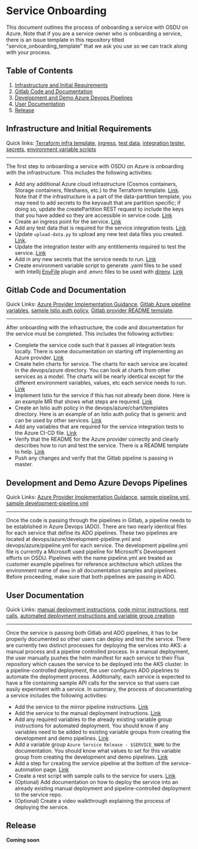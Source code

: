 # Service Onboarding
This document outlines the process of onboarding a service with OSDU on Azure. Note that if you are a service owner who is onboarding a service, there is an issue template in this repository titled "service_onboarding_template" that we ask you use so we can track along with your process.

## Table of Contents
1. [Infrastructure and Initial Requirements](#infrastructure-and-initial-requirements)
1. [Gitlab Code and Documentation](#gitlab-code-and-documentation)
1. [Development and Demo Azure Devops Pipelines](#development-and-demo-azure-devops-pipelines)
1. [User Documentation](#user-documentation)
1. [Release](#release)


## Infrastructure and Initial Requirements
Quick links: [Terraform infra template](https://community.opengroup.org/osdu/platform/deployment-and-operations/infra-azure-provisioning/-/tree/master/infra/templates/osdu-r3-mvp), [ingress](https://community.opengroup.org/osdu/platform/deployment-and-operations/infra-azure-provisioning/-/blob/master/charts/osdu-common/templates/appgw-ingress.yaml), [test data](https://community.opengroup.org/osdu/platform/deployment-and-operations/infra-azure-provisioning/-/tree/master/tools/test_data), [integration tester](https://community.opengroup.org/osdu/platform/deployment-and-operations/infra-azure-provisioning/-/blob/master/tools/test_data/user_info_1.json), [secrets](https://community.opengroup.org/osdu/platform/deployment-and-operations/infra-azure-provisioning/-/blob/master/charts/osdu-common/templates/kv-secrets.yaml), [environment variable scripts](https://community.opengroup.org/osdu/platform/deployment-and-operations/infra-azure-provisioning/-/tree/master/tools/variables)

---

The first step to onboarding a service with OSDU on Azure is onboarding with the infrastructure. This includes the following activities:
- Add any additional Azure cloud infrastructure (Cosmos containers, Storage containers, fileshares, etc.) to the Terraform template. [Link](https://community.opengroup.org/osdu/platform/deployment-and-operations/infra-azure-provisioning/-/tree/master/infra/templates/osdu-r3-mvp). Note that if the infrastructure is a part of the data-partition template, you may need to add secrets to the keyvault that are partition specific; if doing so, update the createPartition REST request to include the keys that you have added so they are accessible in service code. [Link](https://community.opengroup.org/osdu/platform/deployment-and-operations/infra-azure-provisioning/-/blob/master/tools/rest/partition.http#L48)
- Create an ingress point for the service. [Link](https://community.opengroup.org/osdu/platform/deployment-and-operations/infra-azure-provisioning/-/blob/master/charts/osdu-common/templates/appgw-ingress.yaml)
- Add any test data that is required for the service integration tests. [Link](https://community.opengroup.org/osdu/platform/deployment-and-operations/infra-azure-provisioning/-/tree/master/tools/test_data)
- Update `upload-data.py` to upload any new test data files you created. [Link](https://community.opengroup.org/osdu/platform/deployment-and-operations/infra-azure-provisioning/-/blob/master/tools/test_data/upload-data.py).
- Update the integration tester with any entitlements required to test the service. [Link](https://community.opengroup.org/osdu/platform/deployment-and-operations/infra-azure-provisioning/-/blob/master/tools/test_data/user_info_1.json)
- Add in any new secrets that the service needs to run. [Link](https://community.opengroup.org/osdu/platform/deployment-and-operations/infra-azure-provisioning/-/blob/master/charts/osdu-common/templates/kv-secrets.yaml)
- Create environment variable script to generate .yaml files to be used with Intellij [EnvFile](https://plugins.jetbrains.com/plugin/7861-envfile) plugin and .envrc files to be used with [direnv](https://direnv.net/). [Link](https://community.opengroup.org/osdu/platform/deployment-and-operations/infra-azure-provisioning/-/tree/master/tools/variables)

## Gitlab Code and Documentation
Quick Links: [Azure Provider Implementation Guidance](./gitlab-service-guide.md), [Gitlab Azure pipeline variables](https://community.opengroup.org/osdu/platform/ci-cd-pipelines/-/blob/master/cloud-providers/azure.yml), [sample Istio auth policy](https://community.opengroup.org/osdu/platform/system/file/-/blob/master/devops/azure/chart/templates/azure-istio-auth-policy.yaml), [Gitlab provider README template](./gitlab-service-readme-template.md).

---

After onboarding with the infrastructure, the code and documentation for the service must be completed. This includes the following activities:
- Complete the service code such that it passes all integration tests locally. There is some documentation on starting off implementing an Azure provider. [Link](./gitlab-service-readme-template.md)
- Create helm charts for service. The charts for each service are located in the devops/azure directory. You can look at charts from other services as a model. The charts will be nearly identical except for the different environment variables, values, etc each service needs to run. [Link](./gitlab-service-guide.md)
- Implement Istio for the service if this has not already been done. Here is an example MR that shows what steps are required. [Link](https://community.opengroup.org/osdu/platform/system/storage/-/merge_requests/64)
- Create an Istio auth policy in the devops/azure/chart/templates directory. Here is an example of an Istio auth policy that is generic and can be used by other services. [Link](https://community.opengroup.org/osdu/platform/system/storage/-/blob/master/devops/azure/chart/templates/azure-istio-auth-policy.yaml)
- Add any variables that are required for the service integration tests to the Azure CI-CD file. [Link](https://community.opengroup.org/osdu/platform/ci-cd-pipelines/-/blob/master/cloud-providers/azure.yml)
- Verify that the README for the Azure provider correctly and clearly describes how to run and test the service. There is a README template to help. [Link](./gitlab-service-readme-template.md)
- Push any changes and verify that the Gitlab pipeline is passing in master.

## Development and Demo Azure Devops Pipelines
Quick Links: [Azure Provider Implementation Guidance](./gitlab-service-guide.md), [sample pipeline.yml](https://community.opengroup.org/osdu/platform/system/storage/-/blob/master/devops/azure/pipeline.yml), [sample development-pipeline.yml](https://community.opengroup.org/osdu/platform/system/storage/-/blob/master/devops/azure/development-pipeline.yml)

---
Once the code is passing through the pipelines in Gitlab, a pipeline needs to be established in Azure Devops (ADO). There are two nearly identical files for each service that define its ADO pipelines. These two pipelines are located at devops/azure/development-pipeline.yml and devops/azure/pipeline.yml for each service.  The development pipeline.yml file is currently a Microsoft used pipeline for Microsoft's Development efforts on OSDU.  Pipelines with the name pipeline.yml are treated as customer example pipelines for reference architecture which utilizes the environment name of `demo` in all documentation samples and pipelines.  Before proceeding, make sure that both pipelines are passing in ADO.


## User Documentation
Quick Links: [manual deployment instructions](https://community.opengroup.org/osdu/platform/deployment-and-operations/infra-azure-provisioning/-/tree/master/charts), [code mirror instructions](https://community.opengroup.org/osdu/platform/deployment-and-operations/infra-azure-provisioning/-/blob/master/docs/code-mirroring.md), [rest calls](https://community.opengroup.org/osdu/platform/deployment-and-operations/infra-azure-provisioning/-/tree/master/tools/rest), [automated deployment instructions and variable group creation](https://community.opengroup.org/osdu/platform/deployment-and-operations/infra-azure-provisioning/-/blob/master/docs/service-automation.md)

---

Once the service is passing both Gitlab and ADO pipelines, it has to be properly documented so other users can deploy and test the service. There are currently two distinct processes for deploying the services into AKS: a manual process and a pipeline controlled process. In a manual deployment, the user manually pushes the helm manifest for each service to their Flux repository which causes the service to be deployed into the AKS cluster. In a pipeline-controlled deployment, the user configures ADO pipelines to automate the deployment process. Additionally, each service is expected to have a file containing sample API calls for the service so that users can easily experiment with a service. In summary, the process of documentating a service includes the following activities:

- Add the service to the mirror pipeline instructions. [Link](https://community.opengroup.org/osdu/platform/deployment-and-operations/infra-azure-provisioning/-/blob/master/docs/code-mirroring.md)
- Add the service to the manual deployment instructions. [Link](https://community.opengroup.org/osdu/platform/deployment-and-operations/infra-azure-provisioning/-/tree/master/charts)
- Add any required variables to the already existing variable group instructions for automated deployment. You should know if any variables need to be added to existing variable groups from creating the development and demo pipelines. [Link](https://community.opengroup.org/osdu/platform/deployment-and-operations/infra-azure-provisioning/-/blob/master/docs/service-automation.md#create-osdu-service-libraries)
- Add a variable group `Azure Service Release - $SERVICE_NAME` to the documentation. You should know what values to set for this variable group from creating the development and demo pipelines. [Link](https://community.opengroup.org/osdu/platform/deployment-and-operations/infra-azure-provisioning/-/blob/master/docs/service-automation.md#create-osdu-service-libraries)
- Add a step for creating the service pipeline at the bottom of the service-automation page. [Link](https://community.opengroup.org/osdu/platform/deployment-and-operations/infra-azure-provisioning/-/blob/master/docs/service-automation.md#create-osdu-service-libraries)
- Create a rest script with sample calls to the service for users. [Link](https://community.opengroup.org/osdu/platform/deployment-and-operations/infra-azure-provisioning/-/tree/master/tools/rest)
- (Optional) Add documentation on how to deploy the service into an already existing manual deployment and pipeline-controlled deployment to the service repo.
- (Optional) Create a video walkthrough explaining the process of deploying the service.

## Release 
**Coming soon**